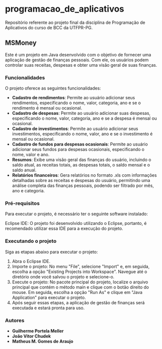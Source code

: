 # programacao_de_aplicativos
Repositório referente ao projeto final da disciplina de Programação de Aplicativos do curso de BCC da UTFPR-PG.

## MSMoney
Este é um projeto em Java desenvolvido com o objetivo de fornecer uma aplicação de gestão de finanças pessoais. Com ele, os usuários podem controlar suas receitas, despesas e obter uma visão geral de suas finanças.

### Funcionalidades
O projeto oferece as seguintes funcionalidades:
	
- **Cadastro de rendimentos**: Permite ao usuário adicionar seus rendimentos, especificando o nome, valor, categoria, ano e se o rendimento é mensal ou ocasional.
- **Cadastro de despesas**: Permite ao usuário adicionar suas despesas, especificando o nome, valor, categoria, ano e se a despesa é mensal ou ocasional.
- **Cadastro de investimentos**: Permite ao usuário adicionar seus investimentos, especificando o nome, valor, ano e se o investimento é mensal ou ocasional.
- **Cadastro de fundos para despesas ocasionais**: Permite ao usuário adicionar seus fundos para despesas ocasionais, especificando o nome, valor e ano.
- **Resumos**: Exibe uma visão geral das finanças do usuário, incluindo o saldo atual, as receitas totais, as despesas totais, o saldo mensal e o saldo anual.
- **Relatórios financeiros**: Gera relatórios no formato .xls com informações detalhadas sobre as receitas e despesas do usuário, permitindo uma análise completa das finanças pessoais, podendo ser filtrado por mês, ano e categoria.

### Pré-requisitos
Para executar o projeto, é necessário ter o seguinte software instalado:

Eclipse IDE: O projeto foi desenvolvido utilizando o Eclipse, portanto, é recomendado utilizar essa IDE para a execução do projeto.

### Executando o projeto
Siga as etapas abaixo para executar o projeto:

1. Abra o Eclipse IDE.
2. Importe o projeto: No menu "File", selecione "Import" e, em seguida, escolha a opção "Existing Projects into Workspace". Navegue até o diretório onde você salvou o projeto e selecione-o.
3. Execute o projeto: No pacote principal do projeto, localize o arquivo principal que contém o método main e clique com o botão direito do mouse. Em seguida, escolha a opção "Run As" e clique em "Java Application" para executar o projeto.
4. Após seguir essas etapas, a aplicação de gestão de finanças será executada e estará pronta para uso.

### Autores
- **Guilherme Portela Meller**
- **João Vitor Chudek**
- **Matheus M. Gomes de Araujo**

